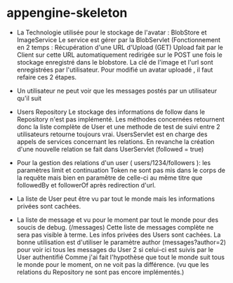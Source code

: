 appengine-skeleton
=============================
-  La Technologie utilisée pour le stockage de l'avatar : BlobStore et ImageService
   Le service est gérer par la BlobServlet (Fonctionnement en 2 temps :
   Récupération d'une URL d'Upload (GET)
   Upload fait par le Client sur cette URL automatiquement redirigée sur
   le POST une fois le stockage enregistré dans le blobstore.
   La clé de l'image et l'url sont enregistrées par l'utilisateur.
   Pour modifié un avatar uploadé , il faut refaire ces 2 étapes.

-  Un utilisateur ne peut voir que les messages postés par un utilisateur qu'il suit

-  Users Repository
   Le stockage des informations de follow dans le Repository n'est pas implémenté.
   Les méthodes concernées retournent donc la liste complète de User
   et une methode de test de suivi entre 2 utilisateurs retourne toujours vrai.
   UsersServlet est en charge des appels de services concernant les relations.
   En revanche la création d'une nouvelle relation se fait dans UserServlet (followed = true)

-  Pour la gestion des relations d'un user ( users/1234/followers ):
   les paramètres limit et continuation Token ne sont pas mis dans le corps de la requête mais
   bien en paramêtre de celle-ci au même titre que followedBy et followerOf après redirection d'url.

-  La liste de User peut être vu par tout le monde mais les informations privées sont cachées.

-  La liste de message et vu pour le moment par tout le monde pour des soucis de debug. (/messages)
   Cette liste de messages complète ne sera pas visible à terme.
   Les infos privées des Users sont cachées. La bonne utilisation est d'utiliser le paramètre author
   (messages?author=2) pour voir ici tous les messages du User 2 si celui-ci est suivis par le User authentifié
   Comme j'ai fait l'hypothèse que tout le monde suit tous le monde pour le moment,
   on ne voit pas la différence. (vu que les relations du Repository ne sont pas encore implémentés.)





